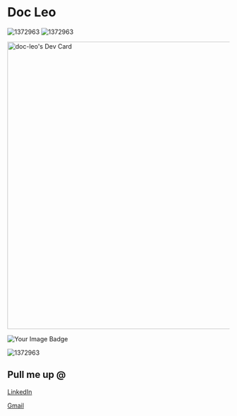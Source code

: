 # Doc Leo



![1372963](https://github-profile-trophy.vercel.app/?username=Doc-Leo&theme=dracula)
![1372963](https://www.codewars.com/users/Doc-Leo/badges/large )



<a href="https://app.daily.dev/dcleo"><img src="https://api.daily.dev/devcards/v2/RKuZ3mFuz6ACy9y5VPLZi.png?type=wide&r=o4v" width="652" alt="doc-leo's Dev Card"/></a>



<img src="https://tryhackme-badges.s3.amazonaws.com/dc730.png" alt="Your Image Badge" />

![1372963](https://assets.tryhackme.com/room-badges/80fe798a874c21b238240ffc401cfb2f.png)





## Pull me up @




[LinkedIn](https://www.linkedin.com/in/leo-gabriel-rentazida-8a063a279/)

[Gmail](09123leogabriel@gmail.com)


